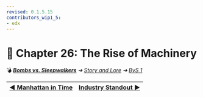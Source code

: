 ```yaml
---
revised: 0.1.5.15
contributors_wip1_5:
- edx
---
```


# 📄 Chapter 26: The Rise of Machinery

💣 ***[Bombs vs. Sleepwalkers][home]** ➔ [Story and Lore][story] ➔ [BvS 1][story_bvs1]*

| [◀️ Manhattan in Time][prev] | [Industry Standout ▶️][next] |
| --: | :-- |

[home]: /README.md
[prev]: /story/bvs1/25_manhattan_in_time.md
[next]: /story/bvs1/27_industry_standout.md
[story]: /story/readme.md
[story_bvs1]: /story/bvs1/readme.md
